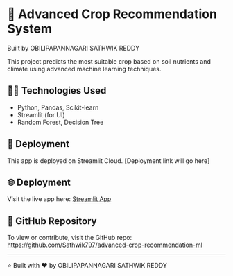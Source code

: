 # 🌾 Advanced Crop Recommendation System
Built by OBILIPAPANNAGARI SATHWIK REDDY

This project predicts the most suitable crop based on soil nutrients and climate using advanced machine learning techniques.

## 👨‍💻 Technologies Used
- Python, Pandas, Scikit-learn
- Streamlit (for UI)
- Random Forest, Decision Tree

## 🚀 Deployment
This app is deployed on Streamlit Cloud. [Deployment link will go here]

## 🌐 Deployment
Visit the live app here: [Streamlit App](https://sathwik797-advanced-crop-recommendation-ml.streamlit.app)

## 📂 GitHub Repository
To view or contribute, visit the GitHub repo:  
https://github.com/Sathwik797/advanced-crop-recommendation-ml

---

⭐ Built with ❤️ by OBILIPAPANNAGARI SATHWIK REDDY